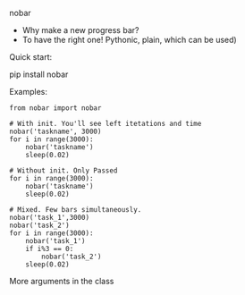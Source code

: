 nobar

- Why make a new progress bar?
- To have the right one! Pythonic, plain, which can be used)

Quick start:

pip install nobar

Examples:

```
from nobar import nobar

# With init. You'll see left itetations and time
nobar('taskname', 3000)
for i in range(3000):
    nobar('taskname')
    sleep(0.02)

# Without init. Only Passed 
for i in range(3000):
    nobar('taskname')
    sleep(0.02)
    
# Mixed. Few bars simultaneously.
nobar('task_1',3000)
nobar('task_2')
for i in range(3000):
    nobar('task_1')
    if i%3 == 0:
        nobar('task_2')
    sleep(0.02)
```

More arguments in the class

